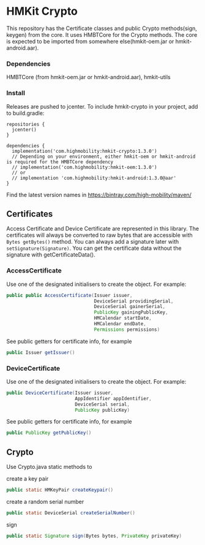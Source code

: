 # HMKit Crypto

This repository has the Certificate classes and public Crypto methods(sign, keygen) from the core. It uses HMBTCore for the Crypto methods. The core is expected to be imported from somewhere else(hmkit-oem.jar or hmkit-android.aar).

### Dependencies

HMBTCore (from hmkit-oem.jar or hmkit-android.aar), hmkit-utils

### Install

Releases are pushed to jcenter. To include hmkit-crypto in your project, add to build.gradle:

```
repositories {
  jcenter()
}

dependencies {
  implementation('com.highmobility:hmkit-crypto:1.3.0')
  // Depending on your environment, either hmkit-oem or hmkit-android is required for the HMBTCore dependency
  // implementation('com.highmobility:hmkit-oem:1.3.0')
  // or
  // implementation 'com.highmobility:hmkit-android:1.3.0@aar'
}
```

Find the latest version names in https://bintray.com/high-mobility/maven/

## Certificates

Access Certificate and Device Certificate are represented in this library. The certificates will always be converted to raw bytes that are accessible with `Bytes getBytes()` method.
You can always add a signature later with `setSignature(Signature)`. You can get the certificate data without
the signature with getCertificateData().

### AccessCertificate
Use one of the designated initialisers to create the object. For example:

```java
public public AccessCertificate(Issuer issuer,
                                DeviceSerial providingSerial,
                                DeviceSerial gainerSerial,
                                PublicKey gainingPublicKey,
                                HMCalendar startDate,
                                HMCalendar endDate,
                                Permissions permissions)
```

See public getters for certificate info, for example

```java
public Issuer getIssuer()
```

### DeviceCertificate
Use one of the designated initialisers to create the object. For example:

```java
public DeviceCertificate(Issuer issuer,
                         AppIdentifier appIdentifier,
                         DeviceSerial serial,
                         PublicKey publicKey)
```

See public getters for certificate info, for example

```java
public PublicKey getPublicKey()
```

## Crypto ##
Use Crypto.java static methods to

create a key pair
```java
public static HMKeyPair createKeypair()
```

create a random serial number
```java
public static DeviceSerial createSerialNumber()
```

sign

```java
public static Signature sign(Bytes bytes, PrivateKey privateKey)
```
